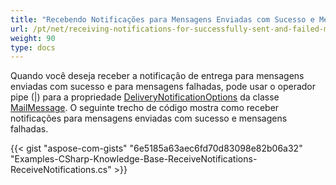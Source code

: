 ```yaml
---
title: "Recebendo Notificações para Mensagens Enviadas com Sucesso e Mensagens Falhadas"
url: /pt/net/receiving-notifications-for-successfully-sent-and-failed-messages/
weight: 90
type: docs
---
```



Quando você deseja receber a notificação de entrega para mensagens enviadas com sucesso e para mensagens falhadas, pode usar o operador pipe (|) para a propriedade [DeliveryNotificationOptions](https://apireference.aspose.com/email/net/aspose.email/mailmessage/properties/deliverynotificationoptions) da classe [MailMessage](https://apireference.aspose.com/email/net/aspose.email/mailmessage). O seguinte trecho de código mostra como receber notificações para mensagens enviadas com sucesso e mensagens falhadas.


{{< gist "aspose-com-gists" "6e5185a63aec6fd70d83098e82b06a32" "Examples-CSharp-Knowledge-Base-ReceiveNotifications-ReceiveNotifications.cs" >}}